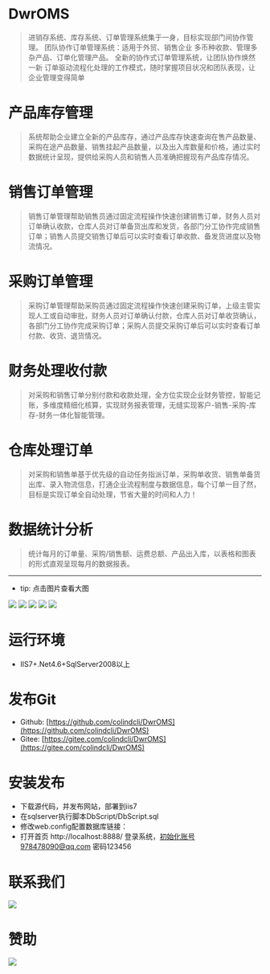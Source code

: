 # DwrOMS

> 进销存系统、库存系统、订单管理系统集于一身，目标实现部门间协作管理。
> 团队协作订单管理系统：适用于外贸、销售企业
> 多币种收款、管理多杂产品、订单化管理产品。
> 全新的协作式订单管理系统，让团队协作焕然一新
> 订单驱动流程化处理的工作模式，随时掌握项目状况和团队表现，让企业管理变得简单

# 产品库存管理

> 系统帮助企业建立全新的产品库存，通过产品库存快速查询在售产品数量、采购在途产品数量、销售挂起产品数量，以及出入库数量和价格，通过实时数据统计呈现，提供给采购人员和销售人员准确把握现有产品库存情况。

# 销售订单管理

> 销售订单管理帮助销售员通过固定流程操作快速创建销售订单，财务人员对订单确认收款，仓库人员对订单备货出库和发货，各部门分工协作完成销售订单；销售人员提交销售订单后可以实时查看订单收款、备发货进度以及物流情况。

# 采购订单管理

> 采购订单管理帮助采购员通过固定流程操作快速创建采购订单，上级主管实现人工或自动审批，财务人员对订单确认付款，仓库人员对订单收货确认，各部门分工协作完成采购订单；采购人员提交采购订单后可以实时查看订单付款、收货、退货情况。

# 财务处理收付款

> 对采购和销售订单分别付款和收款处理，全方位实现企业财务管控，智能记账，多维度精细化核算，实现财务报表管理，无缝实现客户-销售-采购-库存-财务一体化智能管理。

# 仓库处理订单

> 对采购和销售单基于优先级的自动任务指派订单，采购单收货、销售单备货出库、录入物流信息，打通企业流程制度与数据信息，每个订单一目了然，目标是实现订单全自动处理，节省大量的时间和人力！

# 数据统计分析

> 统计每月的订单量、采购/销售额、运费总额、产品出入库，以表格和图表的形式直观呈现每月的数据报表。

--------------------------------------

- tip: 点击图片查看大图

![](https://gitee.com/colindcli/DwrOMS/raw/master/DbScript/img/1.gif)
![](https://gitee.com/colindcli/DwrOMS/raw/master/DbScript/img/2.gif)
![](https://gitee.com/colindcli/DwrOMS/raw/master/DbScript/img/3.gif)
![](https://gitee.com/colindcli/DwrOMS/raw/master/DbScript/img/4.gif)
![](https://gitee.com/colindcli/DwrOMS/raw/master/DbScript/img/5.gif)

# 运行环境

- IIS7+.Net4.6+SqlServer2008以上

# 发布Git

- Github: [https://github.com/colindcli/DwrOMS](https://github.com/colindcli/DwrOMS)
- Gitee: [https://gitee.com/colindcli/DwrOMS](https://gitee.com/colindcli/DwrOMS)

# 安装发布

- 下载源代码，并发布网站，部署到iis7
- 在sqlserver执行脚本DbScript/DbScript.sql
- 修改web.config配置数据库链接：<add name="DefaultConnectionString" connectionString="Data Source=服务器;uid=用户名;pwd=密码;database=数据库名;" providerName="System.Data.SqlClient" />
- 打开首页 http://localhost:8888/ 登录系统，初始化账号978478090@qq.com 密码123456

# 联系我们

![](https://gitee.com/colindcli/DwrOMS/raw/master/DbScript/img/chat.png)

# 赞助

![](https://gitee.com/colindcli/DwrOMS/raw/master/DbScript/img/pay.png)
